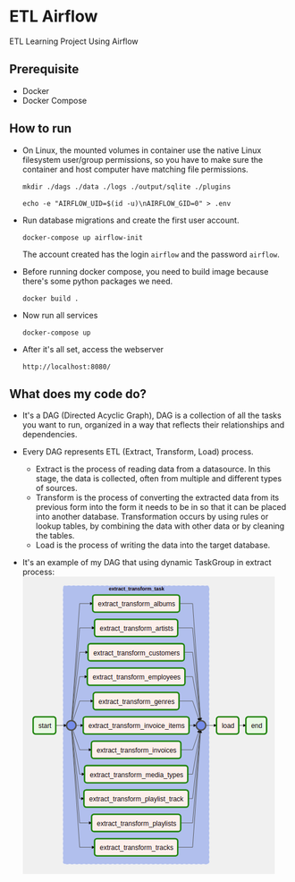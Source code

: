 # ETL Airflow

ETL Learning Project Using Airflow

## Prerequisite

- Docker
- Docker Compose

## How to run

- On Linux, the mounted volumes in container use the native Linux filesystem user/group permissions, so you have to make sure the container and host computer have matching file permissions.

    ```
    mkdir ./dags ./data ./logs ./output/sqlite ./plugins
    ```

    ```
    echo -e "AIRFLOW_UID=$(id -u)\nAIRFLOW_GID=0" > .env
    ```

- Run database migrations and create the first user account.

    ```
    docker-compose up airflow-init
    ```

    The account created has the login `airflow` and the password `airflow`.

- Before running docker compose, you need to build image because there's some python packages we need.

    ```
    docker build .
    ```

- Now run all services

    ```
    docker-compose up
    ```

- After it's all set, access the webserver

    ```
    http://localhost:8080/
    ```

## What does my code do?

- It's a DAG (Directed Acyclic Graph), DAG is a collection of all the tasks you want to run, organized in a way that reflects their relationships and dependencies.

- Every DAG represents ETL (Extract, Transform, Load) process.
  - Extract is the process of reading data from a datasource. In this stage, the data is collected, often from multiple and different types of sources.
  - Transform is the process of converting the extracted data from its previous form into the form it needs to be in so that it can be placed into another database. Transformation occurs by using rules or lookup tables, by combining the data with other data or by cleaning the tables.
  - Load is the process of writing the data into the target database.

- It's an example of my DAG that using dynamic TaskGroup in extract process:
![Chinook](dag_chinook.png)
